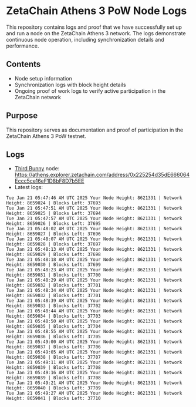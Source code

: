 # ZetaChain Athens 3 PoW Node Logs
This repository contains logs and proof that we have successfully set up and run a node on the ZetaChain Athens 3 network. The logs demonstrate continuous node operation, including synchronization details and performance.

## Contents
- Node setup information
- Synchronization logs with block height details
- Ongoing proof of work logs to verify active participation in the ZetaChain network

## Purpose
This repository serves as documentation and proof of participation in the ZetaChain Athens 3 PoW testnet.

## Logs

- [Third Bunny](https://thirdbunny.xyz/) node: https://athens.explorer.zetachain.com/address/0x225254d35dE666064Eccc5ce16eF1D8bF8D7b5EE
- Latest logs:
```
Tue Jan 21 05:47:46 AM UTC 2025 Your Node Height: 8621331 | Network Height: 8659024 | Blocks Left: 37693
Tue Jan 21 05:47:51 AM UTC 2025 Your Node Height: 8621331 | Network Height: 8659025 | Blocks Left: 37694
Tue Jan 21 05:47:57 AM UTC 2025 Your Node Height: 8621331 | Network Height: 8659026 | Blocks Left: 37695
Tue Jan 21 05:48:02 AM UTC 2025 Your Node Height: 8621331 | Network Height: 8659027 | Blocks Left: 37696
Tue Jan 21 05:48:07 AM UTC 2025 Your Node Height: 8621331 | Network Height: 8659028 | Blocks Left: 37697
Tue Jan 21 05:48:13 AM UTC 2025 Your Node Height: 8621331 | Network Height: 8659029 | Blocks Left: 37698
Tue Jan 21 05:48:18 AM UTC 2025 Your Node Height: 8621331 | Network Height: 8659030 | Blocks Left: 37699
Tue Jan 21 05:48:23 AM UTC 2025 Your Node Height: 8621331 | Network Height: 8659031 | Blocks Left: 37700
Tue Jan 21 05:48:29 AM UTC 2025 Your Node Height: 8621331 | Network Height: 8659032 | Blocks Left: 37701
Tue Jan 21 05:48:34 AM UTC 2025 Your Node Height: 8621331 | Network Height: 8659032 | Blocks Left: 37701
Tue Jan 21 05:48:39 AM UTC 2025 Your Node Height: 8621331 | Network Height: 8659033 | Blocks Left: 37702
Tue Jan 21 05:48:44 AM UTC 2025 Your Node Height: 8621331 | Network Height: 8659034 | Blocks Left: 37703
Tue Jan 21 05:48:50 AM UTC 2025 Your Node Height: 8621331 | Network Height: 8659035 | Blocks Left: 37704
Tue Jan 21 05:48:55 AM UTC 2025 Your Node Height: 8621331 | Network Height: 8659036 | Blocks Left: 37705
Tue Jan 21 05:49:00 AM UTC 2025 Your Node Height: 8621331 | Network Height: 8659037 | Blocks Left: 37706
Tue Jan 21 05:49:05 AM UTC 2025 Your Node Height: 8621331 | Network Height: 8659038 | Blocks Left: 37707
Tue Jan 21 05:49:11 AM UTC 2025 Your Node Height: 8621331 | Network Height: 8659039 | Blocks Left: 37708
Tue Jan 21 05:49:16 AM UTC 2025 Your Node Height: 8621331 | Network Height: 8659039 | Blocks Left: 37708
Tue Jan 21 05:49:21 AM UTC 2025 Your Node Height: 8621331 | Network Height: 8659040 | Blocks Left: 37709
Tue Jan 21 05:49:27 AM UTC 2025 Your Node Height: 8621331 | Network Height: 8659041 | Blocks Left: 37710
```
